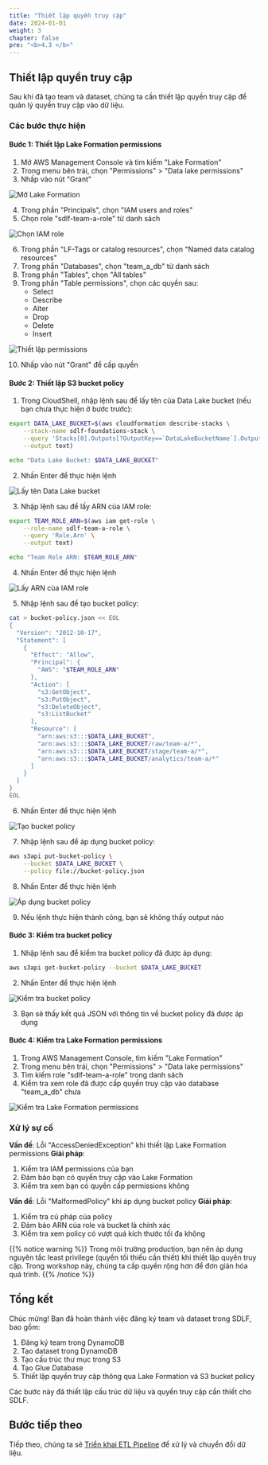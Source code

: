 ```yaml
---
title: "Thiết lập quyền truy cập"
date: 2024-01-01
weight: 3
chapter: false
pre: "<b>4.3 </b>"
---
```


## Thiết lập quyền truy cập

Sau khi đã tạo team và dataset, chúng ta cần thiết lập quyền truy cập để quản lý quyền truy cập vào dữ liệu.

### Các bước thực hiện

#### Bước 1: Thiết lập Lake Formation permissions

1. Mở AWS Management Console và tìm kiếm "Lake Formation"
2. Trong menu bên trái, chọn "Permissions" > "Data lake permissions"
3. Nhấp vào nút "Grant"

![Mở Lake Formation](../../../static/images/4/3/4.3.1_open_lake_formation.png?width=40pc)

4. Trong phần "Principals", chọn "IAM users and roles"
5. Chọn role "sdlf-team-a-role" từ danh sách

![Chọn IAM role](../../../static/images/4/3/4.3.2_select_iam_role.png?width=40pc)

6. Trong phần "LF-Tags or catalog resources", chọn "Named data catalog resources"
7. Trong phần "Databases", chọn "team_a_db" từ danh sách
8. Trong phần "Tables", chọn "All tables"
9. Trong phần "Table permissions", chọn các quyền sau:
   - Select
   - Describe
   - Alter
   - Drop
   - Delete
   - Insert

![Thiết lập permissions](../../../static/images/4/3/4.3.3_set_permissions.png?width=40pc)

10. Nhấp vào nút "Grant" để cấp quyền

#### Bước 2: Thiết lập S3 bucket policy

1. Trong CloudShell, nhập lệnh sau để lấy tên của Data Lake bucket (nếu bạn chưa thực hiện ở bước trước):

```bash
export DATA_LAKE_BUCKET=$(aws cloudformation describe-stacks \
    --stack-name sdlf-foundations-stack \
    --query 'Stacks[0].Outputs[?OutputKey==`DataLakeBucketName`].OutputValue' \
    --output text)

echo "Data Lake Bucket: $DATA_LAKE_BUCKET"
```

2. Nhấn Enter để thực hiện lệnh

![Lấy tên Data Lake bucket](../../../static/images/4/3/4.3.4_get_bucket_name.png?width=40pc)

3. Nhập lệnh sau để lấy ARN của IAM role:

```bash
export TEAM_ROLE_ARN=$(aws iam get-role \
    --role-name sdlf-team-a-role \
    --query 'Role.Arn' \
    --output text)

echo "Team Role ARN: $TEAM_ROLE_ARN"
```

4. Nhấn Enter để thực hiện lệnh

![Lấy ARN của IAM role](../../../static/images/4/3/4.3.5_get_role_arn.png?width=40pc)

5. Nhập lệnh sau để tạo bucket policy:

```bash
cat > bucket-policy.json << EOL
{
  "Version": "2012-10-17",
  "Statement": [
    {
      "Effect": "Allow",
      "Principal": {
        "AWS": "$TEAM_ROLE_ARN"
      },
      "Action": [
        "s3:GetObject",
        "s3:PutObject",
        "s3:DeleteObject",
        "s3:ListBucket"
      ],
      "Resource": [
        "arn:aws:s3:::$DATA_LAKE_BUCKET",
        "arn:aws:s3:::$DATA_LAKE_BUCKET/raw/team-a/*",
        "arn:aws:s3:::$DATA_LAKE_BUCKET/stage/team-a/*",
        "arn:aws:s3:::$DATA_LAKE_BUCKET/analytics/team-a/*"
      ]
    }
  ]
}
EOL
```

6. Nhấn Enter để thực hiện lệnh

![Tạo bucket policy](../../../static/images/4/3/4.3.6_create_bucket_policy.png?width=40pc)

7. Nhập lệnh sau để áp dụng bucket policy:

```bash
aws s3api put-bucket-policy \
    --bucket $DATA_LAKE_BUCKET \
    --policy file://bucket-policy.json
```

8. Nhấn Enter để thực hiện lệnh

![Áp dụng bucket policy](../../../static/images/4/3/4.3.7_apply_bucket_policy.png?width=40pc)

9. Nếu lệnh thực hiện thành công, bạn sẽ không thấy output nào

#### Bước 3: Kiểm tra bucket policy

1. Nhập lệnh sau để kiểm tra bucket policy đã được áp dụng:

```bash
aws s3api get-bucket-policy --bucket $DATA_LAKE_BUCKET
```

2. Nhấn Enter để thực hiện lệnh

![Kiểm tra bucket policy](../../../static/images/4/3/4.3.8_check_bucket_policy.png?width=40pc)

3. Bạn sẽ thấy kết quả JSON với thông tin về bucket policy đã được áp dụng

#### Bước 4: Kiểm tra Lake Formation permissions

1. Trong AWS Management Console, tìm kiếm "Lake Formation"
2. Trong menu bên trái, chọn "Permissions" > "Data lake permissions"
3. Tìm kiếm role "sdlf-team-a-role" trong danh sách
4. Kiểm tra xem role đã được cấp quyền truy cập vào database "team_a_db" chưa

![Kiểm tra Lake Formation permissions](../../../static/images/4/3/4.3.9_check_lake_formation.png?width=40pc)

### Xử lý sự cố

**Vấn đề**: Lỗi "AccessDeniedException" khi thiết lập Lake Formation permissions
**Giải pháp**:
1. Kiểm tra IAM permissions của bạn
2. Đảm bảo bạn có quyền truy cập vào Lake Formation
3. Kiểm tra xem bạn có quyền cấp permissions không

**Vấn đề**: Lỗi "MalformedPolicy" khi áp dụng bucket policy
**Giải pháp**:
1. Kiểm tra cú pháp của policy
2. Đảm bảo ARN của role và bucket là chính xác
3. Kiểm tra xem policy có vượt quá kích thước tối đa không

{{% notice warning %}}
Trong môi trường production, bạn nên áp dụng nguyên tắc least privilege (quyền tối thiểu cần thiết) khi thiết lập quyền truy cập. Trong workshop này, chúng ta cấp quyền rộng hơn để đơn giản hóa quá trình.
{{% /notice %}}

## Tổng kết

Chúc mừng! Bạn đã hoàn thành việc đăng ký team và dataset trong SDLF, bao gồm:

1. Đăng ký team trong DynamoDB
2. Tạo dataset trong DynamoDB
3. Tạo cấu trúc thư mục trong S3
4. Tạo Glue Database
5. Thiết lập quyền truy cập thông qua Lake Formation và S3 bucket policy

Các bước này đã thiết lập cấu trúc dữ liệu và quyền truy cập cần thiết cho SDLF.

## Bước tiếp theo

Tiếp theo, chúng ta sẽ [Triển khai ETL Pipeline](../../5-etl-pipeline) để xử lý và chuyển đổi dữ liệu.